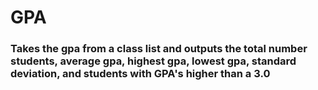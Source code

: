 # GPA
### Takes the gpa from a class list and outputs the total number students, average gpa, highest gpa, lowest gpa, standard deviation, and students with GPA's higher than a 3.0
